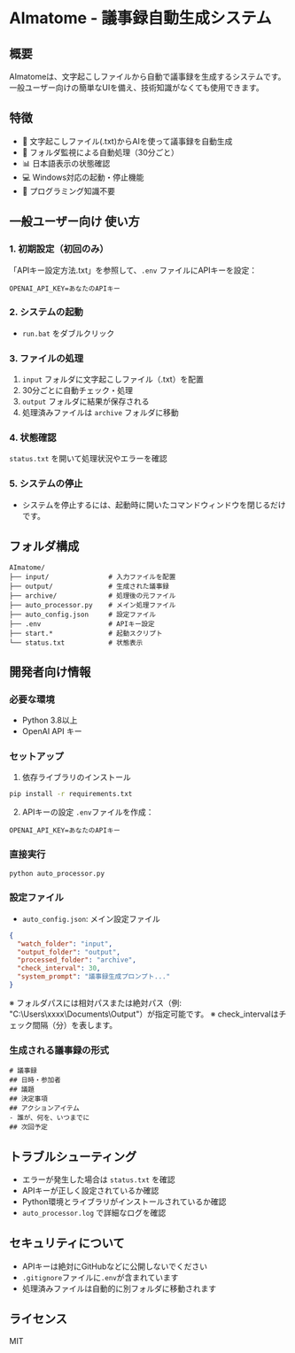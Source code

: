 # AImatome - 議事録自動生成システム

## 概要
AImatomeは、文字起こしファイルから自動で議事録を生成するシステムです。  
一般ユーザー向けの簡単なUIを備え、技術知識がなくても使用できます。

## 特徴
- 🎯 文字起こしファイル(.txt)からAIを使って議事録を自動生成
- 🔄 フォルダ監視による自動処理（30分ごと）
- 📊 日本語表示の状態確認
- 💻 Windows対応の起動・停止機能
- 🚀 プログラミング知識不要

## 一般ユーザー向け 使い方

### 1. 初期設定（初回のみ）
「APIキー設定方法.txt」を参照して、`.env` ファイルにAPIキーを設定：
```
OPENAI_API_KEY=あなたのAPIキー
```

### 2. システムの起動
- `run.bat` をダブルクリック

### 3. ファイルの処理
1. `input` フォルダに文字起こしファイル（.txt）を配置
2. 30分ごとに自動チェック・処理
3. `output` フォルダに結果が保存される
4. 処理済みファイルは `archive` フォルダに移動

### 4. 状態確認
`status.txt` を開いて処理状況やエラーを確認

### 5. システムの停止
- システムを停止するには、起動時に開いたコマンドウィンドウを閉じるだけです。

## フォルダ構成
```
AImatome/
├── input/               # 入力ファイルを配置
├── output/              # 生成された議事録
├── archive/             # 処理後の元ファイル
├── auto_processor.py    # メイン処理ファイル
├── auto_config.json     # 設定ファイル
├── .env                 # APIキー設定 
├── start.*              # 起動スクリプト
└── status.txt           # 状態表示
```

## 開発者向け情報

### 必要な環境
- Python 3.8以上
- OpenAI API キー

### セットアップ
1. 依存ライブラリのインストール
```bash
pip install -r requirements.txt
```

2. APIキーの設定
`.env`ファイルを作成：
```
OPENAI_API_KEY=あなたのAPIキー
```

### 直接実行
```bash
python auto_processor.py
```

### 設定ファイル
- `auto_config.json`: メイン設定ファイル
```json
{
  "watch_folder": "input",
  "output_folder": "output",
  "processed_folder": "archive",
  "check_interval": 30,
  "system_prompt": "議事録生成プロンプト..."
}
```

※ フォルダパスには相対パスまたは絶対パス（例: "C:\\Users\\xxxx\\Documents\\Output"）が指定可能です。
※ check_intervalはチェック間隔（分）を表します。

### 生成される議事録の形式
```
# 議事録
## 日時・参加者
## 議題
## 決定事項
## アクションアイテム
- 誰が、何を、いつまでに
## 次回予定
```

## トラブルシューティング
- エラーが発生した場合は `status.txt` を確認
- APIキーが正しく設定されているか確認
- Python環境とライブラリがインストールされているか確認
- `auto_processor.log` で詳細なログを確認

## セキュリティについて
- APIキーは絶対にGitHubなどに公開しないでください
- `.gitignore`ファイルに`.env`が含まれています
- 処理済みファイルは自動的に別フォルダに移動されます

## ライセンス
MIT